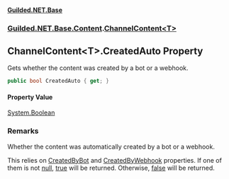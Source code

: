 
#### [Guilded.NET.Base](Guilded_NET_Base 'Guilded.NET.Base')
### [Guilded.NET.Base.Content](Guilded_NET_Base#Guilded_NET_Base_Content 'Guilded.NET.Base.Content').[ChannelContent&lt;T&gt;](ChannelContent_T_ 'Guilded.NET.Base.Content.ChannelContent&lt;T&gt;')
## ChannelContent&lt;T&gt;.CreatedAuto Property

Gets whether the content was created by a bot or a webhook.
```csharp
public bool CreatedAuto { get; }
```


#### Property Value
[System.Boolean](https://docs.microsoft.com/en-us/dotnet/api/System.Boolean 'System.Boolean')

### Remarks
  
Whether the content was automatically created by a bot or a webhook.  
  
This relies on [CreatedByBot](ChannelContent_T__CreatedByBot 'Guilded.NET.Base.Content.ChannelContent&lt;T&gt;.CreatedByBot') and [CreatedByWebhook](ChannelContent_T__CreatedByWebhook 'Guilded.NET.Base.Content.ChannelContent&lt;T&gt;.CreatedByWebhook') properties. If one of them is not [null](https://docs.microsoft.com/en-us/dotnet/csharp/language-reference/keywords/null 'https://docs.microsoft.com/en-us/dotnet/csharp/language-reference/keywords/null'), [true](https://docs.microsoft.com/en-us/dotnet/csharp/language-reference/builtin-types/bool 'https://docs.microsoft.com/en-us/dotnet/csharp/language-reference/builtin-types/bool') will be returned. Otherwise, [false](https://docs.microsoft.com/en-us/dotnet/csharp/language-reference/builtin-types/bool 'https://docs.microsoft.com/en-us/dotnet/csharp/language-reference/builtin-types/bool') will be returned.